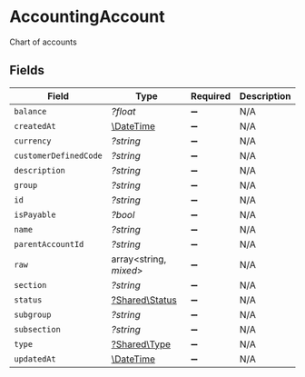 # AccountingAccount

Chart of accounts


## Fields

| Field                                                         | Type                                                          | Required                                                      | Description                                                   |
| ------------------------------------------------------------- | ------------------------------------------------------------- | ------------------------------------------------------------- | ------------------------------------------------------------- |
| `balance`                                                     | *?float*                                                      | :heavy_minus_sign:                                            | N/A                                                           |
| `createdAt`                                                   | [\DateTime](https://www.php.net/manual/en/class.datetime.php) | :heavy_minus_sign:                                            | N/A                                                           |
| `currency`                                                    | *?string*                                                     | :heavy_minus_sign:                                            | N/A                                                           |
| `customerDefinedCode`                                         | *?string*                                                     | :heavy_minus_sign:                                            | N/A                                                           |
| `description`                                                 | *?string*                                                     | :heavy_minus_sign:                                            | N/A                                                           |
| `group`                                                       | *?string*                                                     | :heavy_minus_sign:                                            | N/A                                                           |
| `id`                                                          | *?string*                                                     | :heavy_minus_sign:                                            | N/A                                                           |
| `isPayable`                                                   | *?bool*                                                       | :heavy_minus_sign:                                            | N/A                                                           |
| `name`                                                        | *?string*                                                     | :heavy_minus_sign:                                            | N/A                                                           |
| `parentAccountId`                                             | *?string*                                                     | :heavy_minus_sign:                                            | N/A                                                           |
| `raw`                                                         | array<string, *mixed*>                                        | :heavy_minus_sign:                                            | N/A                                                           |
| `section`                                                     | *?string*                                                     | :heavy_minus_sign:                                            | N/A                                                           |
| `status`                                                      | [?Shared\Status](../../Models/Shared/Status.md)               | :heavy_minus_sign:                                            | N/A                                                           |
| `subgroup`                                                    | *?string*                                                     | :heavy_minus_sign:                                            | N/A                                                           |
| `subsection`                                                  | *?string*                                                     | :heavy_minus_sign:                                            | N/A                                                           |
| `type`                                                        | [?Shared\Type](../../Models/Shared/Type.md)                   | :heavy_minus_sign:                                            | N/A                                                           |
| `updatedAt`                                                   | [\DateTime](https://www.php.net/manual/en/class.datetime.php) | :heavy_minus_sign:                                            | N/A                                                           |
